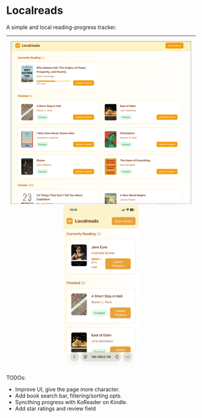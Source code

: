 # Localreads
A simple and local reading-progress tracker.

---
<p align="center">
  <img src="img/image.png" alt="Image 1" width="480"/>
  <img src="img/IMG_0443.png" alt="Image 2" width="200"/>
</p>

TODOs:
- Improve UI, give the page more character.
- Add book search bar, filtering/sorting opts.
- Syncthing progress with KoReader on Kindle.
- Add star ratings and review field